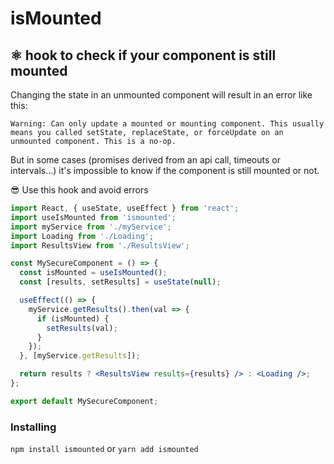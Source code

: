 # isMounted

## ⚛ hook to check if your component is still mounted

Changing the state in an unmounted component will result in an error like this:

```
Warning: Can only update a mounted or mounting component. This usually means you called setState, replaceState, or forceUpdate on an unmounted component. This is a no-op.
```

But in some cases (promises derived from an api call, timeouts or intervals...) it's impossible to know if the component is still mounted or not.

😎 Use this hook and avoid errors

```jsx
import React, { useState, useEffect } from 'react';
import useIsMounted from 'ismounted';
import myService from './myService';
import Loading from './Loading';
import ResultsView from './ResultsView';

const MySecureComponent = () => {
  const isMounted = useIsMounted();
  const [results, setResults] = useState(null);

  useEffect(() => {
    myService.getResults().then(val => {
      if (isMounted) {
        setResults(val);
      }
    });
  }, [myService.getResults]);

  return results ? <ResultsView results={results} /> : <Loading />;
};

export default MySecureComponent;
```

### Installing

`npm install ismounted` or `yarn add ismounted`